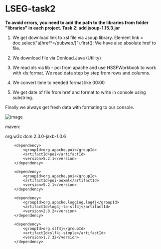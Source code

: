 # LSEG-task2

**To avoid errors, you need to add the path to the libraries from folder "libraries" in each project. 
Task 2:  add jsoup-1.15.3.jar**

1.  We get download link to xsl file via Jsoup library.
Element link = doc.select("a[href*=/pubweb/]").first();
We have also absolute href to file.

2. We download file via Donload.Java (Utility)
3. We read xls via lib - poi from apache and use HSSFWorkbook to work with xls format. We read data step by step from rows and columns.
4. We convert time to needed format like 00:00
5. We get date of file from href and format to write in console using substring.

Finally we always get fresh data with formating to our console. 

![image](https://user-images.githubusercontent.com/57364788/204152599-844b3593-e64f-466b-a7a2-678790e721eb.png)


maven: 

  <dependency>
            <groupId>org.w3c</groupId>
            <artifactId>dom</artifactId>
            <version>2.3.0-jaxb-1.0.6</version>
        </dependency>

        <dependency>
            <groupId>org.apache.poi</groupId>
            <artifactId>poi</artifactId>
            <version>5.2.1</version>
        </dependency>

        <dependency>
            <groupId>org.apache.poi</groupId>
            <artifactId>poi-ooxml</artifactId>
            <version>5.2.1</version>
        </dependency>

        <dependency>
            <groupId>org.apache.logging.log4j</groupId>
            <artifactId>log4j-to-slf4j</artifactId>
            <version>2.8.2</version>
        </dependency>

        <dependency>
            <groupId>org.slf4j</groupId>
            <artifactId>slf4j-simple</artifactId>
            <version>1.7.32</version>
        </dependency>
